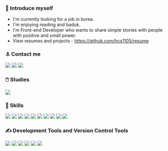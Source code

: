 ### 👋 Introduce myself
+ I'm currently looking for a job in korea.
+ I'm enjoying reading and baduk.
+ I'm Front-end Developer who wants to share simple stories with people with positive and small power.
+ View resumes and projects - https://github.com/hcs1105/resume

### ⚓ Contact me
<p>
  <a href="mailto:hcs1105@gmail.com" target="_blank"><img src="https://img.shields.io/badge/hcs1105@gmail.com-ea4335?style=flat-round&logo=Gmail&logoColor=fff"></a>
  <a href="https://www.linkedin.com/in/hcs1105" target="_blank"><img src="https://img.shields.io/badge/hcs1105-0a66C2?style=flat-round&logo=Linkedin&logoColor=fff"></a>
  <a href="https://www.facebook.com/changsu.han.18" target="_blank"><img src="https://img.shields.io/badge/hcs1105-00f?style=flat-round&logo=facebook&logoColor=fff"></a>
</p>

### 🖱️ Studies
<a href="https://codepen.io/hcs1105/collections/" target="_blank"><img src="https://img.shields.io/badge/https://codepen.io/hcs1105/collections-000?style=flat-round&logo=codepen&logoColor=fff"></a>

### 💪 Skills
<p>
  <img src="https://img.shields.io/badge/HTML5-3ddc84?style=flat-round&logo=html5&logoColor=fff">
  <img src="https://img.shields.io/badge/CSS3-000?style=flat-round&logo=css3&logoColor=fff">
  <img src="https://img.shields.io/badge/SASS(SCSS)-ff69b4?style=flat-round&logo=sass&logoColor=fff">
  <img src="https://img.shields.io/badge/Less-2b4c80?style=flat-round&logo=less&logoColor=fff">
  <img src="https://img.shields.io/badge/ECMAScript-ea4335?style=flat-round&logo=javascript&logoColor=fff">
  <img src="https://img.shields.io/badge/jQuery-000?style=flat-round&logo=jQuery&logoColor=fff">
  <img src="https://img.shields.io/badge/React-02569B?style=flat-round&logo=React&logoColor=fff">
  <img src="https://img.shields.io/badge/Node.js-393?style=flat-round&logo=Node.js&logoColor=fff">
  <img src="https://img.shields.io/badge/TypeScript-3178C6?style=flat-round&logo=TypeScript&logoColor=fff">
  <img src="https://img.shields.io/badge/PHP-393?style=flat-round&logo=php&logoColor=fff">
</p>

### ✍️ Development Tools and Version Control Tools
<p>
  <img src="https://img.shields.io/badge/Git-000?style=flat-round&logo=Git&logoColor=fff">
  <img src="https://img.shields.io/badge/Webpack-393?style=flat-round&logo=Webpack&logoColor=fff">
  <img src="https://img.shields.io/badge/SourceTree-00f?style=flat-round&logo=sourcetree&logoColor=fff">
  <img src="https://img.shields.io/badge/Visual Studio Code-f05032?style=flat-round&logo=visualstudiocode&logoColor=fff">
  <img src="https://img.shields.io/badge/Eclipse-00f?style=flat-round&logo=eclipse&logoColor=fff">
  <img src="https://img.shields.io/badge/Gulp-f05032?style=flat-round&logo=gulp&logoColor=fff">
</p>

<!--
**hcs1105/hcs1105** is a ✨ _special_ ✨ repository because its `README.md` (this file) appears on your GitHub profile.

Here are some ideas to get you started:

- 🔭 I’m currently working on ...
- 🌱 I’m currently learning ...
- 👯 I’m looking to collaborate on ...
- 🤔 I’m looking for help with ...
- 💬 Ask me about ...
- 📫 How to reach me: ...
- 😄 Pronouns: ...
- ⚡ Fun fact: ...
-->
